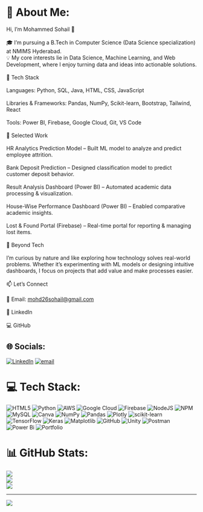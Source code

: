 # 💫 About Me:
Hi, I’m Mohammed Sohail 👋<br><br>🎓 I’m pursuing a B.Tech in Computer Science (Data Science specialization) at NMIMS Hyderabad.<br>💡 My core interests lie in Data Science, Machine Learning, and Web Development, where I enjoy turning data and ideas into actionable solutions.<br><br>🔧 Tech Stack<br><br>Languages: Python, SQL, Java, HTML, CSS, JavaScript<br><br>Libraries & Frameworks: Pandas, NumPy, Scikit-learn, Bootstrap, Tailwind, React<br><br>Tools: Power BI, Firebase, Google Cloud, Git, VS Code<br><br>🌟 Selected Work<br><br>HR Analytics Prediction Model – Built ML model to analyze and predict employee attrition.<br><br>Bank Deposit Prediction – Designed classification model to predict customer deposit behavior.<br><br>Result Analysis Dashboard (Power BI) – Automated academic data processing & visualization.<br><br>House-Wise Performance Dashboard (Power BI) – Enabled comparative academic insights.<br><br>Lost & Found Portal (Firebase) – Real-time portal for reporting & managing lost items.<br><br>📌 Beyond Tech<br><br>I’m curious by nature and like exploring how technology solves real-world problems. Whether it’s experimenting with ML models or designing intuitive dashboards, I focus on projects that add value and make processes easier.<br><br>📫 Let’s Connect<br><br>📧 Email: mohd26sohail@gmail.com<br><br>🔗 LinkedIn<br><br>💻 GitHub


## 🌐 Socials:
[![LinkedIn](https://img.shields.io/badge/LinkedIn-%230077B5.svg?logo=linkedin&logoColor=white)](https://linkedin.com/in/mdsohail032) [![email](https://img.shields.io/badge/Email-D14836?logo=gmail&logoColor=white)](mailto:mohd26sohail@gmail.com) 

# 💻 Tech Stack:
![HTML5](https://img.shields.io/badge/html5-%23E34F26.svg?style=for-the-badge&logo=html5&logoColor=white) ![Python](https://img.shields.io/badge/python-3670A0?style=for-the-badge&logo=python&logoColor=ffdd54) ![AWS](https://img.shields.io/badge/AWS-%23FF9900.svg?style=for-the-badge&logo=amazon-aws&logoColor=white) ![Google Cloud](https://img.shields.io/badge/GoogleCloud-%234285F4.svg?style=for-the-badge&logo=google-cloud&logoColor=white) ![Firebase](https://img.shields.io/badge/firebase-%23039BE5.svg?style=for-the-badge&logo=firebase) ![NodeJS](https://img.shields.io/badge/node.js-6DA55F?style=for-the-badge&logo=node.js&logoColor=white) ![NPM](https://img.shields.io/badge/NPM-%23CB3837.svg?style=for-the-badge&logo=npm&logoColor=white) ![MySQL](https://img.shields.io/badge/mysql-4479A1.svg?style=for-the-badge&logo=mysql&logoColor=white) ![Canva](https://img.shields.io/badge/Canva-%2300C4CC.svg?style=for-the-badge&logo=Canva&logoColor=white) ![NumPy](https://img.shields.io/badge/numpy-%23013243.svg?style=for-the-badge&logo=numpy&logoColor=white) ![Pandas](https://img.shields.io/badge/pandas-%23150458.svg?style=for-the-badge&logo=pandas&logoColor=white) ![Plotly](https://img.shields.io/badge/Plotly-%233F4F75.svg?style=for-the-badge&logo=plotly&logoColor=white) ![scikit-learn](https://img.shields.io/badge/scikit--learn-%23F7931E.svg?style=for-the-badge&logo=scikit-learn&logoColor=white) ![TensorFlow](https://img.shields.io/badge/TensorFlow-%23FF6F00.svg?style=for-the-badge&logo=TensorFlow&logoColor=white) ![Keras](https://img.shields.io/badge/Keras-%23D00000.svg?style=for-the-badge&logo=Keras&logoColor=white) ![Matplotlib](https://img.shields.io/badge/Matplotlib-%23ffffff.svg?style=for-the-badge&logo=Matplotlib&logoColor=black) ![GitHub](https://img.shields.io/badge/github-%23121011.svg?style=for-the-badge&logo=github&logoColor=white) ![Unity](https://img.shields.io/badge/unity-%23000000.svg?style=for-the-badge&logo=unity&logoColor=white) ![Postman](https://img.shields.io/badge/Postman-FF6C37?style=for-the-badge&logo=postman&logoColor=white) ![Power Bi](https://img.shields.io/badge/power_bi-F2C811?style=for-the-badge&logo=powerbi&logoColor=black) ![Portfolio](https://img.shields.io/badge/Portfolio-%23000000.svg?style=for-the-badge&logo=firefox&logoColor=#FF7139)
# 📊 GitHub Stats:
![](https://github-readme-stats.vercel.app/api?username=sohail262&theme=dark&hide_border=false&include_all_commits=true&count_private=false)<br/>
![](https://nirzak-streak-stats.vercel.app/?user=sohail262&theme=dark&hide_border=false)<br/>
![](https://github-readme-stats.vercel.app/api/top-langs/?username=sohail262&theme=dark&hide_border=false&include_all_commits=true&count_private=false&layout=compact)

---
[![](https://visitcount.itsvg.in/api?id=sohail262&icon=0&color=0)](https://visitcount.itsvg.in)

<!-- Proudly created with GPRM ( https://gprm.itsvg.in ) -->
